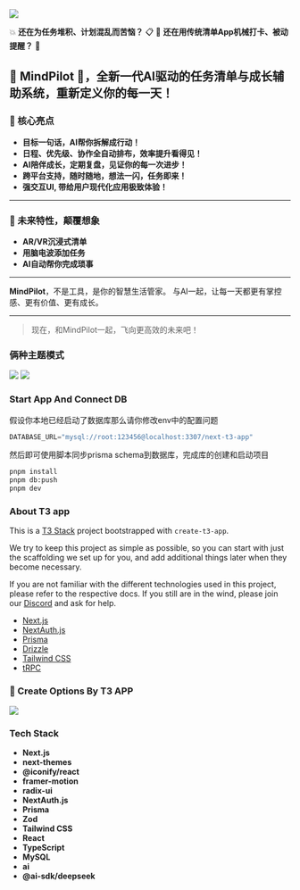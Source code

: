 <img src="./public/images/Readme/title.png" />

💥 **还在为任务堆积、计划混乱而苦恼？** 📋
🤖 **还在用传统清单App机械打卡、被动提醒？** 🚫

🌟 **MindPilot** 🌟，全新一代AI驱动的任务清单与成长辅助系统，重新定义你的每一天！
---

### 🌟 核心亮点

- **目标一句话，AI帮你拆解成行动！**
- **日程、优先级、协作全自动排布，效率提升看得见！**
- **AI陪伴成长，定期复盘，见证你的每一次进步！**
- **跨平台支持，随时随地，想法一闪，任务即来！**
- **强交互UI, 带给用户现代化应用极致体验！**

---

### 🧠 未来特性，颠覆想象

- **AR/VR沉浸式清单**
- **用脑电波添加任务**
- **AI自动帮你完成琐事**

---

**MindPilot**，不是工具，是你的智慧生活管家。
与AI一起，让每一天都更有掌控感、更有价值、更有成长。

---

> 现在，和MindPilot一起，飞向更高效的未来吧！

### 俩种主题模式

<img src="./public/images/Readme/login-dark.png" />
<img src="./public/images/Readme/login-light.png" />

### Start App And Connect DB
假设你本地已经启动了数据库那么请你修改env中的配置问题
```typescript
DATABASE_URL="mysql://root:123456@localhost:3307/next-t3-app"
```
然后即可使用脚本同步prisma schema到数据库，完成库的创建和启动项目
```bash
pnpm install
pnpm db:push
pnpm dev
```



### About T3 app

This is a [T3 Stack](https://create.t3.gg/) project bootstrapped with `create-t3-app`.

We try to keep this project as simple as possible, so you can start with just the scaffolding we set up for you, and add additional things later when they become necessary.

If you are not familiar with the different technologies used in this project, please refer to the respective docs. If you still are in the wind, please join our [Discord](https://t3.gg/discord) and ask for help.

- [Next.js](https://nextjs.org)
- [NextAuth.js](https://next-auth.js.org)
- [Prisma](https://prisma.io)
- [Drizzle](https://orm.drizzle.team)
- [Tailwind CSS](https://tailwindcss.com)
- [tRPC](https://trpc.io)

### 🔧 Create Options By T3 APP

<img src="./public/images/create-options.png" />


###  Tech Stack
- **Next.js**
- **next-themes**
- **@iconify/react**
- **framer-motion**
- **radix-ui**
- **NextAuth.js**
- **Prisma**
- **Zod**
- **Tailwind CSS**
- **React**
- **TypeScript**
- **MySQL**
- **ai**
- **@ai-sdk/deepseek**

